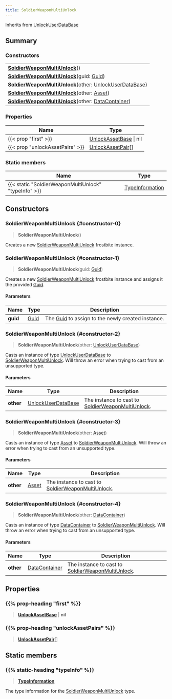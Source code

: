 ```yaml
---
title: SoldierWeaponMultiUnlock
---
```


Inherits from [UnlockUserDataBase](/vext/ref/fb/unlockuserdatabase)

## Summary

### Constructors

|  |
| --- |
| **[SoldierWeaponMultiUnlock](#constructor-0)**() |
| **[SoldierWeaponMultiUnlock](#constructor-1)**(guid: [Guid](/vext/ref/shared/type/guid)) |
| **[SoldierWeaponMultiUnlock](#constructor-2)**(other: [UnlockUserDataBase](/vext/ref/fb/unlockuserdatabase)) |
| **[SoldierWeaponMultiUnlock](#constructor-3)**(other: [Asset](/vext/ref/fb/asset)) |
| **[SoldierWeaponMultiUnlock](#constructor-4)**(other: [DataContainer](/vext/ref/shared/type/datacontainer)) |

### Properties

| Name | Type |
| ---- | ---- |
| {{< prop "first" >}} | [UnlockAssetBase](/vext/ref/fb/unlockassetbase) \| nil |
| {{< prop "unlockAssetPairs" >}} | [UnlockAssetPair](/vext/ref/fb/unlockassetpair)[] |

### Static members

| Name | Type |
| ---- | ---- |
| {{< static "SoldierWeaponMultiUnlock" "typeInfo" >}} | [TypeInformation](/vext/ref/shared/type/typeinformation) |

## Constructors

### SoldierWeaponMultiUnlock {#constructor-0}

> **SoldierWeaponMultiUnlock**()

Creates a new [SoldierWeaponMultiUnlock](/vext/ref/fb/soldierweaponmultiunlock) frostbite instance.

### SoldierWeaponMultiUnlock {#constructor-1}

> **SoldierWeaponMultiUnlock**(guid: [Guid](/vext/ref/shared/type/guid))

Creates a new [SoldierWeaponMultiUnlock](/vext/ref/fb/soldierweaponmultiunlock) frostbite instance and assigns it the provided [Guid](/vext/ref/shared/type/guid).

#### Parameters

| Name | Type | Description |
| ---- | ---- | ----------- |
| **guid** | [Guid](/vext/ref/shared/type/guid) | The [Guid](/vext/ref/shared/type/guid) to assign to the newly created instance. |

### SoldierWeaponMultiUnlock {#constructor-2}

> **SoldierWeaponMultiUnlock**(other: [UnlockUserDataBase](/vext/ref/fb/unlockuserdatabase))

Casts an instance of type [UnlockUserDataBase](/vext/ref/fb/unlockuserdatabase) to [SoldierWeaponMultiUnlock](/vext/ref/fb/soldierweaponmultiunlock). Will throw an error when trying to cast from an unsupported type.

#### Parameters

| Name | Type | Description |
| ---- | ---- | ----------- |
| **other** | [UnlockUserDataBase](/vext/ref/fb/unlockuserdatabase) | The instance to cast to [SoldierWeaponMultiUnlock](/vext/ref/fb/soldierweaponmultiunlock). |

### SoldierWeaponMultiUnlock {#constructor-3}

> **SoldierWeaponMultiUnlock**(other: [Asset](/vext/ref/fb/asset))

Casts an instance of type [Asset](/vext/ref/fb/asset) to [SoldierWeaponMultiUnlock](/vext/ref/fb/soldierweaponmultiunlock). Will throw an error when trying to cast from an unsupported type.

#### Parameters

| Name | Type | Description |
| ---- | ---- | ----------- |
| **other** | [Asset](/vext/ref/fb/asset) | The instance to cast to [SoldierWeaponMultiUnlock](/vext/ref/fb/soldierweaponmultiunlock). |

### SoldierWeaponMultiUnlock {#constructor-4}

> **SoldierWeaponMultiUnlock**(other: [DataContainer](/vext/ref/shared/type/datacontainer))

Casts an instance of type [DataContainer](/vext/ref/shared/type/datacontainer) to [SoldierWeaponMultiUnlock](/vext/ref/fb/soldierweaponmultiunlock). Will throw an error when trying to cast from an unsupported type.

#### Parameters

| Name | Type | Description |
| ---- | ---- | ----------- |
| **other** | [DataContainer](/vext/ref/shared/type/datacontainer) | The instance to cast to [SoldierWeaponMultiUnlock](/vext/ref/fb/soldierweaponmultiunlock). |

## Properties

### {{% prop-heading "first" %}}

> **[UnlockAssetBase](/vext/ref/fb/unlockassetbase)** \| **nil**

### {{% prop-heading "unlockAssetPairs" %}}

> **[UnlockAssetPair](/vext/ref/fb/unlockassetpair)**[]

## Static members

### {{% static-heading "typeInfo" %}}

> **[TypeInformation](/vext/ref/shared/type/typeinformation)**

The type information for the [SoldierWeaponMultiUnlock](/vext/ref/fb/soldierweaponmultiunlock) type.

